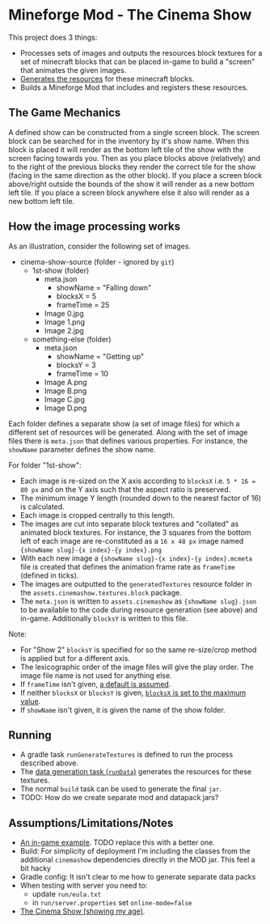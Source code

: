 # Mineforge Mod - The Cinema Show

This project does 3 things:

- Processes sets of images and outputs the resources block textures for a set of minecraft blocks
  that can be placed in-game to build a "screen" that animates the given images.
- [Generates the resources](https://docs.minecraftforge.net/en/latest/datagen/) for these minecraft
  blocks.
- Builds a Mineforge Mod that includes and registers these resources.

## The Game Mechanics

A defined show can be constructed from a single screen block. The screen block can be searched for
in the inventory by it's show name. When this block is placed it will render as the bottom left
tile of the show with the screen facing towards you. Then as you place blocks above (relatively)
and to the right of the previous blocks they render the correct tile for the show (facing in the
same direction as the other block). If you place a screen block above/right outside the bounds of
the show it will render as a new bottom left tile. If you place a screen block anywhere else it
also will render as a new bottom left tile.

## How the image processing works

As an illustration, consider the following set of images.

- cinema-show-source (folder - ignored by `git`)
  - 1st-show (folder)
    - meta.json
      - showName = "Falling down"
      - blocksX = 5
      - frameTime = 25
    - Image 0.jpg
    - Image 1.png
    - Image 2.jpg
  - something-else (folder)
    - meta.json
      - showName = "Getting up"
      - blocksY = 3
      - frameTime = 10
    - Image A.png
    - Image B.png
    - Image C.jpg
    - Image D.png

Each folder defines a separate show (a set of image files) for which a different set of resources
will be generated. Along with the set of image files there is `meta.json` that defines various
properties. For instance, the `showName` parameter defines the show name.

For folder "1st-show":

- Each image is re-sized on the X axis according to `blocksX` i.e. `5 * 16 = 80 px` and on the 
  Y axis such that the aspect ratio is preserved.
- The minimum image Y length (rounded down to the nearest factor of 16) is calculated.
- Each image is cropped centrally to this length.
- The images are cut into separate block textures and "collated" as animated block textures.
  For instance, the 3 squares from the bottom left of each image are re-constituted as a 
  `16 x 48 px` image named `{showName slug}-{x index}-{y index}.png`
- With each new image a `{showName slug}-{x index}-{y index}.mcmeta` file is created that defines
  the animation frame rate as `frameTime` (defined in ticks).
- The images are outputted to the `generatedTextures` resource folder in the 
  `assets.cinemashow.textures.block` package.
- The `meta.json` is written to `assets.cinemashow` as `{showName slug}.json` to be available to
  the code during resource generation (see above) and in-game. Additionally `blocksY` is written to
  this file.

Note:

- For "Show 2" `blocksY` is specified for so the same re-size/crop method is applied but for a
  different axis.
- The lexicographic order of the image files will give the play order. The image file name is not
  used for anything else.
- If `frameTime` isn't given,
  [a default is assumed](https://github.com/msb/cinema-show/blob/main/src/main/java/uk/me/msb/cinemashow/ShowProperties.java#L36).
- If neither `blocksX` or `blocksY` is given,
  [`blocksX` is set to the maximum value](https://github.com/msb/cinema-show/blob/main/src/main/java/uk/me/msb/cinemashow/ShowProperties.java#L26).
- If `showName` isn't given, it is given the name of the show folder.

## Running

- A gradle task `runGenerateTextures` is defined to run the process described above.
- The [data generation task (`runData`)](https://docs.minecraftforge.net/en/latest/datagen/)
  generates the resources for these textures.
- The normal `build` task can be used to generate the final `jar`.
- TODO: How do we create separate mod and datapack jars?

## Assumptions/Limitations/Notes

- [An in-game example](https://youtu.be/OOTtlrH0opE). TODO replace this with a better one.
- Build: For simplicity of deployment I'm including the classes from the additional `cinemashow`
  dependencies directly in the MOD jar. This feel a bit hacky
- Gradle config: It isn't clear to me how to generate separate data packs
- When testing with server you need to:
  - update `run/eula.txt`
  - in `run/server.properties` set `online-mode=false`
- [The Cinema Show (showing my age)](https://www.youtube.com/watch?v=G501Ii0X0NE).
